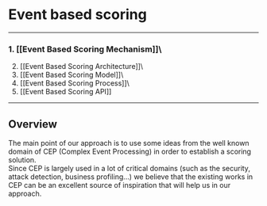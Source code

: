 Event based scoring
===================

------------------------------------------------------------------------

### 1. [[Event Based Scoring Mechanism]]\
2. [[Event Based Scoring Architecture]]\
3. [[Event Based Scoring Model]]\
4. [[Event Based Scoring Process]]\
5. [[Event Based Scoring API]]

------------------------------------------------------------------------

Overview
--------

The main point of our approach is to use some ideas from the well known domain of CEP (Complex Event Processing) in order to establish a scoring solution.\
Since CEP is largely used in a lot of critical domains (such as the security, attack detection, business profiling…) we believe that the existing works in CEP can be an excellent source of inspiration that will help us in our approach.

